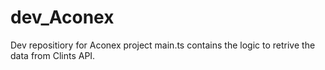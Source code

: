# dev_Aconex
Dev repositiory for Aconex project
main.ts contains the logic to retrive the data from Clints API.